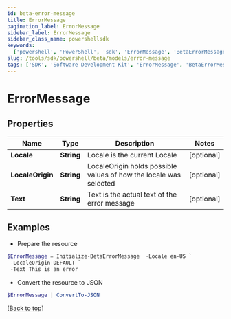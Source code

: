 ```yaml
---
id: beta-error-message
title: ErrorMessage
pagination_label: ErrorMessage
sidebar_label: ErrorMessage
sidebar_class_name: powershellsdk
keywords:
  ['powershell', 'PowerShell', 'sdk', 'ErrorMessage', 'BetaErrorMessage']
slug: /tools/sdk/powershell/beta/models/error-message
tags: ['SDK', 'Software Development Kit', 'ErrorMessage', 'BetaErrorMessage']
---
```


# ErrorMessage

## Properties

| Name | Type | Description | Notes |
| --- | --- | --- | --- |
| **Locale** | **String** | Locale is the current Locale | [optional] |
| **LocaleOrigin** | **String** | LocaleOrigin holds possible values of how the locale was selected | [optional] |
| **Text** | **String** | Text is the actual text of the error message | [optional] |

## Examples

- Prepare the resource

```powershell
$ErrorMessage = Initialize-BetaErrorMessage  -Locale en-US `
 -LocaleOrigin DEFAULT `
 -Text This is an error
```

- Convert the resource to JSON

```powershell
$ErrorMessage | ConvertTo-JSON
```

[[Back to top]](#)
